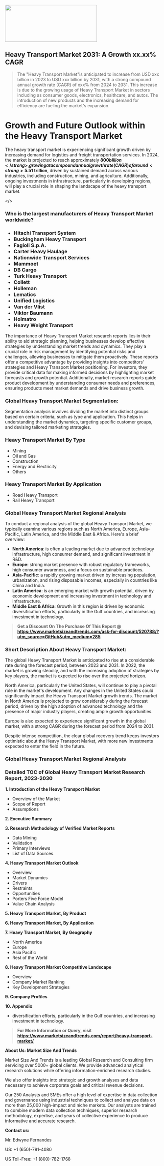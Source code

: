 <img src="https://100x100musica.es/wp-content/uploads/2024/12/Verified-Market-Reports-4-300x120.jpg" alt="" width="300" height="120" class="alignnone size-medium wp-image-100382" /><h2>Heavy Transport Market 2031: A&nbsp;Growth&nbsp;xx.xx% CAGR</h2><blockquote id="" class="">The "Heavy Transport Market"is anticipated to increase from USD xxx billion in 2023 to USD xxx billion by 2031, with a strong compound annual growth rate (CAGR) of xxx% from 2024 to 2031. This increase is due to the growing usage of Heavy Transport Market in sectors including as consumer goods, electronics, healthcare, and autos. The introduction of new products and the increasing demand for efficiency are fueling the market's expansion.</blockquote><p> <h1>Growth and Future Outlook within the Heavy Transport Market</h1> <p>The heavy transport market is experiencing significant growth driven by increasing demand for logistics and freight transportation services. In 2024, the market is projected to reach approximately <strong>$800 billion</strong>, growing at a compound annual growth rate (CAGR) of around <strong>5.5%</strong> from 2024 to 2032. This growth is attributed to a number of factors, including the expansion of e-commerce, rising globalization, and an uptick in large-scale infrastructure projects.</p> <p>The shift towards sustainable solutions and advancements in technology is also shaping the future of the heavy transport market. As environmental regulations become stricter, industry players are investing in green transport technologies, such as electric and hydrogen-powered vehicles. By 2026, it is anticipated that around <strong>15%</strong> of heavy transport vehicles will be utilizing alternative fuels, increasing to <strong>30%</strong> by 2032.</p> <p><strong><span style="color: #800000;">Download Full PDF Sample Copy of Heavy Transport Market Report @</span>&nbsp;</strong><a href="https://www.marketsizeandtrends.com/download-sample/520788/?utm_source=Pulse-2&amp;utm_medium=285">https://www.marketsizeandtrends.com/download-sample/520788/?utm_source=Pulse-2&amp;utm_medium=285</a></p> <p>Additionally, the market is seeing a trend towards automation and data analytics. With the incorporation of IoT (Internet of Things) and AI (Artificial Intelligence), heavy transport companies can improve operational efficiency, reduce costs, and enhance safety measures. By 2032, it is projected that the use of automated logistics systems will lead to a reduction in operational costs by up to <strong>25%</strong> in the heavy transport sector.</p> <p>Market size forecasts indicate that by 2032, the heavy transport market could potentially exceed <strong>$1 trillion</strong>, driven by sustained demand across various industries, including construction, mining, and agriculture. Additionally, ongoing investments in infrastructure, particularly in developing regions, will play a crucial role in shaping the landscape of the heavy transport market.</p></body></></p><h3 id="" class="">Who is the largest manufacturers of&nbsp;Heavy Transport Market worldwide?</h3><h3 class=""><p><ul><li>Hitachi Transport System </li><li> Buckingham Heavy Transport </li><li> Fagioli S.p.A. </li><li> Carter Heavy Haulage </li><li> Nationwide Transport Services </li><li> Mammoet </li><li> DB Cargo </li><li> Turk Heavy Transport </li><li> Collett </li><li> Holleman </li><li> Lematics </li><li> Unified Logistics </li><li> Van der Vlist </li><li> Viktor Baumann </li><li> Holmatro </li><li> Heavy Weight Transport</li></ul></p></h3><p id="ember58" class="ember-view reader-text-block__paragraph">The importance of&nbsp;Heavy Transport Market research reports lies in their ability to aid strategic planning, helping businesses develop effective strategies by understanding market trends and dynamics. They play a crucial role in risk management by identifying potential risks and challenges, allowing businesses to mitigate them proactively. These reports offer a competitive advantage by providing insights into competitors' strategies and Heavy Transport Market positioning. For investors, they provide critical data for making informed decisions by highlighting market forecasts and growth potential. Additionally, market research reports guide product development by understanding consumer needs and preferences, ensuring products meet market demands and drive business growth.</p><h3 id="" class="">Global&nbsp;Heavy Transport Market Segmentation:</h3><p id="" class="">Segmentation analysis involves dividing the market into distinct groups based on certain criteria, such as type and application. This helps in understanding the market dynamics, targeting specific customer groups, and devising tailored marketing strategies.</p><h3 id="" class="">Heavy Transport Market&nbsp;By Type</h3><p><p><ul><li>Mining</li><li> Oil and Gas</li><li> Construction</li><li> Energy and Electricity</li><li> Others</p></li></ul></p></p><h3 id="" class="">Heavy Transport Market&nbsp;By Application</h3><p class=""><p><ul><li>Road Heavy Transport</li><li> Rail Heavy Transport</li></ul></p></p><h3 id="" class="">Global Heavy Transport Market Regional Analysis</h3><p id="" class="">To conduct a regional analysis of the global Heavy Transport Market, we typically examine various regions such as North America, Europe, Asia-Pacific, Latin America, and the Middle East &amp; Africa. Here's a brief overview:</p><ul><li><strong>North America</strong>: is often a leading market due to advanced technology infrastructure, high consumer demand, and significant investment in R&amp;D.</li><li><strong>Europe</strong>: strong market presence with robust regulatory frameworks, high consumer awareness, and a focus on sustainable practices.</li><li><strong>Asia-Pacific</strong>: a rapidly growing market driven by increasing population, urbanization, and rising disposable incomes, especially in countries like China and India.</li><li><strong>Latin America</strong>: is an emerging market with growth potential, driven by economic development and increasing investment in technology and infrastructure.</li><li><strong>Middle East &amp; Africa</strong>: Growth in this region is driven by economic diversification efforts, particularly in the Gulf countries, and increasing investment in technology.</li></ul><blockquote id="" class=""><strong>Get a Discount On The Purchase Of This Report @ <a href="https://www.marketsizeandtrends.com/download-sample/520788/?utm_source=GitHub&utm_medium=285" target="_blank">https://www.marketsizeandtrends.com/ask-for-discount/520788/?utm_source=GitHub&utm_medium=285</a></strong></blockquote><h3>Short Description About Heavy Transport Market:</h3><p id="ember58" class="ember-view reader-text-block__paragraph">The global&nbsp;Heavy Transport Market&nbsp;is anticipated to rise at a considerable rate during the forecast period, between 2023 and 2031. In 2022, the market is growing steadily, and with the increasing adoption of strategies by key players, the market is expected to rise over the projected horizon.</p><p id="ember59" class="ember-view reader-text-block__paragraph">North America, particularly the United States, will continue to play a pivotal role in the market's development. Any changes in the United States could significantly impact the&nbsp;Heavy Transport Market&nbsp;growth trends. The market in North America is projected to grow considerably during the forecast period, driven by the high adoption of advanced technology and the presence of major industry players, creating ample growth opportunities.</p><p id="ember60" class="ember-view reader-text-block__paragraph">Europe is also expected to experience significant growth in the global market, with a strong CAGR during the forecast period from 2024 to 2031.</p><p id="ember61" class="ember-view reader-text-block__paragraph">Despite intense competition, the clear global recovery trend keeps investors optimistic about the&nbsp;Heavy Transport Market, with more new investments expected to enter the field in the future.</p><h3 id="" class="">Global Heavy Transport Market Regional Analysis</h3><h3 id="" class="">Detailed TOC of Global Heavy Transport Market Research Report, 2023-2030</h3><p id="" class=""><strong>1. Introduction of the Heavy Transport Market</strong></p><ul><li>Overview of the Market</li><li>Scope of Report</li><li>Assumptions</li></ul><p id="" class=""><strong>2. Executive Summary</strong></p><p id="" class=""><strong>3. Research Methodology of Verified Market Reports</strong></p><ul><li>Data Mining</li><li>Validation</li><li>Primary Interviews</li><li>List of Data Sources</li></ul><p id="" class=""><strong>4. Heavy Transport Market Outlook</strong></p><ul><li>Overview</li><li>Market Dynamics</li><li>Drivers</li><li>Restraints</li><li>Opportunities</li><li>Porters Five Force Model</li><li>Value Chain Analysis</li></ul><p id="" class=""><strong>5. Heavy Transport Market, By Product</strong></p><p id="" class=""><strong>6. Heavy Transport Market, By Application</strong></p><p id="" class=""><strong>7. Heavy Transport Market, By Geography</strong></p><ul><li>North America</li><li>Europe</li><li>Asia Pacific</li><li>Rest of the World</li></ul><p id="" class=""><strong>8. Heavy Transport Market Competitive Landscape</strong></p><ul><li>Overview</li><li>Company Market Ranking</li><li>Key Development Strategies</li></ul><p id="" class=""><strong>9. Company Profiles</strong></p><p id="" class=""><strong>10. Appendix</strong></p><ul><li>diversification efforts, particularly in the Gulf countries, and increasing investment in technology.</li></ul><blockquote id="" class=""><strong>For More Information or Query, visit <strong><strong><a href="https://www.marketsizeandtrends.com/report/heavy-transport-market/" target="_blank">https://www.marketsizeandtrends.com/report/heavy-transport-market/</a></strong></strong></strong></blockquote><p id="" class=""><strong>About Us: Market Size And Trends</strong></p><p id="" class="">Market Size And Trends is a leading Global Research and Consulting firm servicing over 5000+ global clients. We provide advanced analytical research solutions while offering information-enriched research studies.</p><p id="" class="">We also offer insights into strategic and growth analyses and data necessary to achieve corporate goals and critical revenue decisions.</p><p id="" class="">Our 250 Analysts and SMEs offer a high level of expertise in data collection and governance using industrial techniques to collect and analyze data on more than 25,000 high-impact and niche markets. Our analysts are trained to combine modern data collection techniques, superior research methodology, expertise, and years of collective experience to produce informative and accurate research.</p><p id="" class=""><strong>Contact us:</strong></p><p id="" class="">Mr. Edwyne Fernandes</p><p id="" class="">US: +1 (650)-781-4080</p><p id="" class="">US Toll-Free: +1 (800)-782-1768</p>

